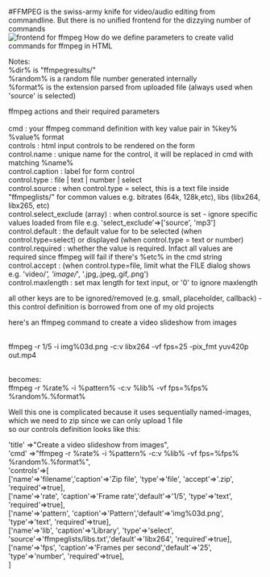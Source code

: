 #FFMPEG is the swiss-army knife for video/audio editing from commandline. But there is no unified frontend for the dizzying number of commands <BR >
![frontend for ffmpeg](https://github.com/wilwad/frontend-for-ffmpeg/blob/main/ffmpeg2.png?raw=true)
How do we define parameters to create valid commands for ffmpeg in HTML <BR >
 
Notes: <BR >
%dir% is "ffmpegresults/"  <BR >
%random% is a random file number generated internally <BR >
%format% is the extension parsed from uploaded file (always used when 'source' is selected)  <BR >
 
ffmpeg actions and their required parameters <BR >  <BR >
cmd      : your ffmpeg command definition with key value pair in %key% %value% format <BR >
controls : html input controls to be rendered on the form <BR >
            control.name : unique name for the control, it will be replaced in cmd with matching %name% <BR >
            control.caption : label for form control <BR >
            control.type : file | text | number | select  <BR >
            control.source : when control.type = select, this is a text file inside "ffmpeglists/" for common values e.g. bitrates (64k, 128k,etc), libs (libx264, libx265, etc) <BR >
              control.select_exclude (array) : when control.source is set - ignore specific values loaded from file e.g. 'select_exclude'=>['source', 'mp3'] <BR >
              control.default : the default value for to be selected (when control.type=select) or displayed (when control.type = text or number) <BR >
              control.required : whether the value is required. Infact all values are required since ffmpeg will fail if there's %etc% in the cmd string <BR >
              control.accept : (when control.type=file, limit what the FILE dialog shows e.g. 'video/*', 'image/*', '.jpg,.jpeg,.gif,.png') <BR >
              control.maxlength : set max length for text input, or '0' to ignore maxlength <BR >
              
all other keys are to be ignored/removed (e.g. small, placeholder, callback) - this control definition is borrowed from one of my old projects <BR >
 
here's an ffmpeg command to create a video slideshow from images <BR > <BR >
 
ffmpeg -r 1/5 -i img%03d.png -c:v libx264 -vf fps=25 -pix_fmt yuv420p out.mp4 <BR > <BR >
 
becomes: <BR >
ffmpeg -r %rate% -i %pattern% -c:v %lib% -vf fps=%fps% %random%.%format% <BR >
 
Well this one is complicated because it uses sequentially named-images, which we need to zip since we can only upload 1 file <BR >
so our controls definition looks like this: <BR >
 
 'title'   =>"Create a video slideshow from images", <BR >
   'cmd'     =>"ffmpeg -r %rate% -i %pattern% -c:v %lib% -vf fps=%fps% %random%.%format%", <BR >
 'controls'=>[ <BR >
                ['name'=>'filename','caption'=>'Zip file', 'type'=>'file', 'accept'=>'.zip', 'required'=>true], <BR >
 				  ['name'=>'rate',     'caption'=>'Frame rate','default'=>'1/5', 'type'=>'text', 'required'=>true], 	  <BR >
 				  ['name'=>'pattern', 'caption'=>'Pattern','default'=>'img%03d.png', 'type'=>'text', 'required'=>true], <BR >
 				  ['name'=>'lib',     'caption'=>'Library', 'type'=>'select', 'source'=>'ffmpeglists/libs.txt','default'=>'libx264', 'required'=>true],  <BR >
 				  ['name'=>'fps',     'caption'=>'Frames per second','default'=>'25', 'type'=>'number', 'required'=>true], 				   <BR >
             ] <BR >

